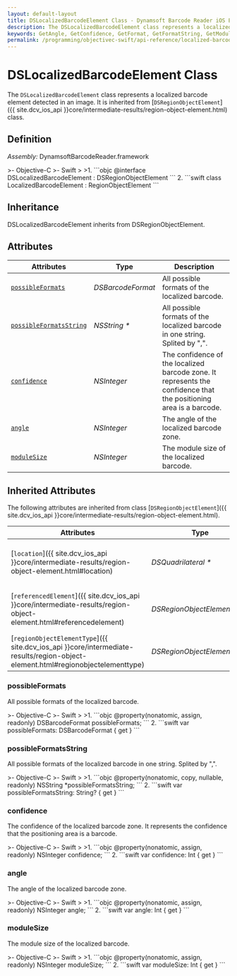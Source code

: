 ```yaml
---
layout: default-layout
title: DSLocalizedBarcodeElement Class - Dynamsoft Barcode Reader iOS Edition
description: The DSLocalizedBarcodeElement class represents a localized barcode element detected in an image. It is inherited from DSRegionObjectElement class.
keywords: GetAngle, GetConfidence, GetFormat, GetFormatString, GetModuleSize, DSLocalizedBarcodeElement, api reference
permalink: /programming/objectivec-swift/api-reference/localized-barcode-element.html
---
```


# DSLocalizedBarcodeElement Class

The `DSLocalizedBarcodeElement` class represents a localized barcode element detected in an image. It is inherited from [`DSRegionObjectElement`]({{ site.dcv_ios_api }}core/intermediate-results/region-object-element.html) class.

## Definition

*Assembly:* DynamsoftBarcodeReader.framework

<div class="sample-code-prefix"></div>
>- Objective-C
>- Swift
>
>1. 
```objc
@interface DSLocalizedBarcodeElement : DSRegionObjectElement
```
2. 
```swift
class LocalizedBarcodeElement : RegionObjectElement
```

## Inheritance

DSLocalizedBarcodeElement inherits from DSRegionObjectElement.

## Attributes

| Attributes    | Type | Description |
| ------------- | ---- | ----------- |
| [`possibleFormats`](#possibleformats) | *DSBarcodeFormat* |All possible formats of the localized barcode. |
| [`possibleFormatsString`](#possibleformatsstring) | *NSString \** |All possible formats of the localized barcode in one string. Splited by ",". |
| [`confidence`](#confidence) | *NSInteger* | The confidence of the localized barcode zone. It represents the confidence that the positioning area is a barcode. |
| [`angle`](#angle) | *NSInteger* | The angle of the localized barcode zone. |
| [`moduleSize`](#modulesize) | *NSInteger* | The module size of the localized barcode. |

## Inherited Attributes

The following attributes are inherited from class [`DSRegionObjectElement`]({{ site.dcv_ios_api }}core/intermediate-results/region-object-element.html).

| Attributes | Type | Description |
| ---------- | ---- | ----------- |
| [`location`]({{ site.dcv_ios_api }}core/intermediate-results/region-object-element.html#location) | *DSQuadrilateral \** | The location info of the element that defined in DSQuadrilateral. |
| [`referencedElement`]({{ site.dcv_ios_api }}core/intermediate-results/region-object-element.html#referencedelement) | *DSRegionObjectElement \** | The referenced element that supports the capturing of this element. |
| [`regionObjectElementType`]({{ site.dcv_ios_api }}core/intermediate-results/region-object-element.html#regionobjectelementtype) | *DSRegionObjectElementType* | The type of the element. |

### possibleFormats

All possible formats of the localized barcode.

<div class="sample-code-prefix"></div>
>- Objective-C
>- Swift
>
>1. 
```objc
@property(nonatomic, assign, readonly) DSBarcodeFormat possibleFormats;
```
2. 
```swift
var possibleFormats: DSBarcodeFormat { get }
```

### possibleFormatsString

All possible formats of the localized barcode in one string. Splited by ",".

<div class="sample-code-prefix"></div>
>- Objective-C
>- Swift
>
>1. 
```objc
@property(nonatomic, copy, nullable, readonly) NSString *possibleFormatsString;
```
2. 
```swift
var possibleFormatsString: String? { get }
```

### confidence

The confidence of the localized barcode zone. It represents the confidence that the positioning area is a barcode.

<div class="sample-code-prefix"></div>
>- Objective-C
>- Swift
>
>1. 
```objc
@property(nonatomic, assign, readonly) NSInteger confidence;
```
2. 
```swift
var confidence: Int { get }
```

### angle

The angle of the localized barcode zone.

<div class="sample-code-prefix"></div>
>- Objective-C
>- Swift
>
>1. 
```objc
@property(nonatomic, assign, readonly) NSInteger angle;
```
2. 
```swift
var angle: Int { get }
```

### moduleSize

The module size of the localized barcode.

<div class="sample-code-prefix"></div>
>- Objective-C
>- Swift
>
>1. 
```objc
@property(nonatomic, assign, readonly) NSInteger moduleSize;
```
2. 
```swift
var moduleSize: Int { get }
```
